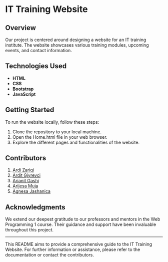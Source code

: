 # IT Training Website

## Overview

Our project is centered around designing a website for an IT training institute. The website showcases various training modules, upcoming events, and contact information.

## Technologies Used

- **HTML**
- **CSS**
- **Bootstrap**
- **JavaScript**

## Getting Started

To run the website locally, follow these steps:

1. Clone the repository to your local machine.
2. Open the Home.html file in your web browser.
3. Explore the different pages and functionalities of the website.


## Contributors

1. [Ardi Zariqi](https://github.com/ArdiZariqi)
2. [Ardit Gjyrevci](https://github.com/ArditGjyrevci)
3. [Arianit Gashi](https://github.com/ArianitSGashi)
4. [Arijesa Muja](https://github.com/ArijesaMuja)
5. [Agnesa Jashanica](https://github.com/agnesajashanicaa)

## Acknowledgments

We extend our deepest gratitude to our professors and mentors in the Web Programming 1 course. Their guidance and support have been invaluable throughout this project.

---

This README aims to provide a comprehensive guide to the IT Training Website. For further information or assistance, please refer to the documentation or contact the contributors.
